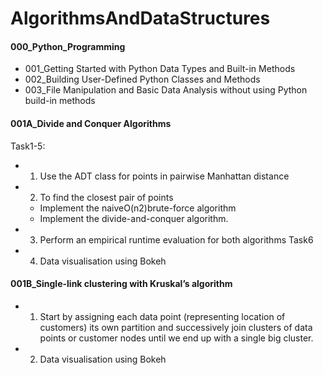 # AlgorithmsAndDataStructures

#### 000_Python_Programming
* 001_Getting Started with Python Data Types and Built-in Methods
* 002_Building User-Defined Python Classes and Methods
* 003_File Manipulation and Basic Data Analysis without using Python build-in methods

#### 001A_Divide and Conquer Algorithms
Task1-5: 
* 1. Use the ADT class for points in pairwise Manhattan distance
* 2. To find the closest pair of points 
    * Implement the naiveO(n2)brute-force algorithm
    * Implement the divide-and-conquer algorithm.
* 3. Perform an empirical runtime evaluation for both algorithms
Task6
* 4. Data visualisation using Bokeh

#### 001B_Single-link clustering with Kruskal’s algorithm
* 1. Start by assigning each data point (representing location of customers) its own partition and successively join clusters of data points or customer nodes until we end up with a single big cluster.
* 2. Data visualisation using Bokeh

